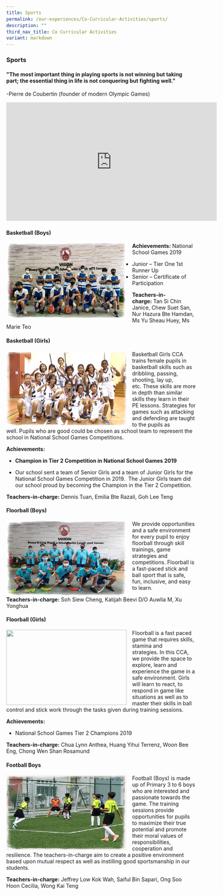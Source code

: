 ```yaml
---
title: Sports
permalink: /our-experiences/Co-Curricular-Activities/sports/
description: ""
third_nav_title: Co Curricular Activities
variant: markdown
---
```

### Sports

#### "The most important thing in playing sports is not winning but taking part; the essential thing in life is not conquering but fighting well."

\-Pierre de Coubertin (founder of modern Olympic Games)

<iframe width="560" height="315" src="https://www.youtube.com/embed/EnTPUv5asxU" title="YouTube video player" frameborder="0" allow="accelerometer; autoplay; clipboard-write; encrypted-media; gyroscope; picture-in-picture" allowfullscreen=""></iframe>

#### Basketball (Boys)

<img src="/images/cca10.png" style="width:320px;height:200px;margin-right:15px;" align="left"> 

**Achievements:**&nbsp;National School Games 2019 

*   Junior – Tier One 1st Runner Up
*   Senior – Certificate of Participation

**Teachers-in-charge:**&nbsp;Tan Si Chin Janice, Chew Suet San, Nur Hazura Bte Hamdan, Ms Yu Sheau Huey, Ms Marie Teo

#### Basketball (Girls)

<img src="/images/cca11.png" style="width:320px;height:200px;margin-right:15px;" align="left"> 

Basketball Girls CCA trains female pupils in basketball skills such as dribbling, passing, shooting, lay up, etc.&nbsp;These skills are more in depth than similar skills they learn in their PE lessons.&nbsp;Strategies for games such as attacking and defending are taught to the pupils as well.&nbsp;Pupils who are good could be chosen as school team to represent the school in National School Games Competitions.

**Achievements:**&nbsp;

*   **Champion in Tier 2 Competition in National School Games 2019**

*   Our school sent a team of Senior Girls and a team of Junior Girls for the National School Games Competition in 2019.&nbsp; The Junior Girls team did our school proud by becoming the Champion in the Tier 2 Competition.

**Teachers-in-charge:**&nbsp;Dennis Tuan, Emilia Bte Razali, Goh Lee Teng

#### Floorball (Boys)

<img src="/images/cca12.png" style="width:320px;height:200px;margin-right:15px;" align="left"> 

We provide opportunities and a safe environment for every pupil to enjoy floorball through skill trainings, game strategies and competitions.&nbsp;Floorball is a fast-paced stick and ball sport that is safe, fun, inclusive, and easy to learn.  

**Teachers-in-charge:**&nbsp;Soh Siew Cheng, Katijah Beevi D/O Auwlia M, Xu Yonghua

#### Floorball (Girls)

<img src="/images/cca13.png" style="width:320px;height:200px;margin-right:15px;" align="left"> 

Floorball is a fast paced game that requires skills, stamina and strategies.&nbsp;In this CCA, we provide the space to explore, learn and experience the game in a safe environment.&nbsp;Girls will learn to react, to respond in game like situations as well as to master their skills in ball control and stick work through the tasks given during training sessions.

**Achievements:**&nbsp;

*   National School Games Tier 2 Champions&nbsp;2019&nbsp;  

**Teachers-in-charge:**&nbsp;Chua Lynn Anthea, Huang Yihui Terrenz, Woon Bee Eng, Chong Wen Shan Rosamund

#### Football Boys

<img src="/images/cca14.png" style="width:320px;height:200px;margin-right:15px;" align="left"> 

Football (Boys) is made up of Primary 3 to 6 boys who are interested and passionate towards the game.&nbsp;The training sessions provide opportunities for pupils to maximize their true potential and promote their moral values of responsibilities, cooperation and resilience.&nbsp;The teachers-in-charge aim to create a positive environment based upon mutual respect as well as instilling good sportsmanship in our students.

**Teachers-in-charge:**&nbsp;Jeffrey Low Kok Wah, Saiful Bin Sapari, Ong Soo Hoon Cecilia, Wong Kai Teng

